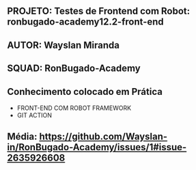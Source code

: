 ## PROJETO: Testes de Frontend com Robot: ronbugado-academy12.2-front-end
## AUTOR: Wayslan Miranda
## SQUAD: RonBugado-Academy
## Conhecimento colocado em Prática
- FRONT-END COM ROBOT FRAMEWORK
- GIT ACTION
## Média: https://github.com/Wayslan-in/RonBugado-Academy/issues/1#issue-2635926608

  
